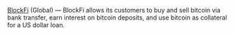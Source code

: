 [BlockFi](https://blockfi.com/?ref=2af7e511) (Global) — BlockFi allows its customers to buy and sell bitcoin via bank transfer, earn interest on bitcoin deposits, and use bitcoin as collateral for a US dollar loan.